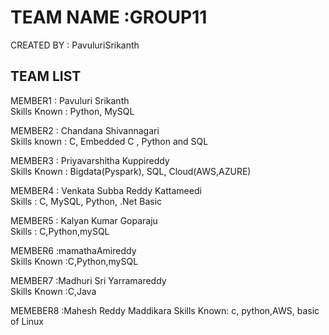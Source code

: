 # TEAM NAME :GROUP11
CREATED BY : PavuluriSrikanth
## TEAM LIST
MEMBER1 : Pavuluri Srikanth <br/>
Skills Known : Python, MySQL <br/>

MEMBER2 : Chandana Shivannagari <br/>
Skills known : C, Embedded C , Python and SQL <br/>

MEMBER3 : Priyavarshitha Kuppireddy <br/>
Skills Known : Bigdata(Pyspark), SQL, Cloud(AWS,AZURE) <br/>

MEMBER4 : Venkata Subba Reddy Kattameedi <br/>
Skills : C, MySQL, Python, .Net Basic <br/>

MEMBER5 : Kalyan Kumar Goparaju <br/>
Skills : C,Python,mySQL <br/>

MEMBER6 :mamathaAmireddy <br/>
Skills Known :C,Python,mySQL <br/>

MEMBER7 :Madhuri Sri Yarramareddy <br/>
Skills Known :C,Java <br/>

MEMEBER8 :Mahesh Reddy Maddikara
Skills Known: c, python,AWS, basic of Linux 
